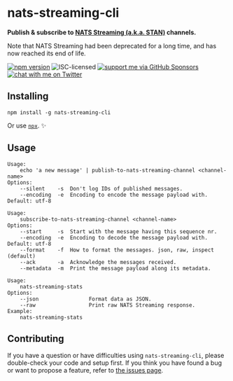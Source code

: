 # nats-streaming-cli

**Publish & subscribe to [NATS Streaming (a.k.a. STAN)](https://web.archive.org/web/20230601075022/https://docs.nats.io/legacy/stan/intro) channels.**

Note that NATS Streaming had been deprecated for a long time, and has now reached its end of life.

[![npm version](https://img.shields.io/npm/v/nats-streaming-cli.svg)](https://www.npmjs.com/package/nats-streaming-cli)
![ISC-licensed](https://img.shields.io/github/license/derhuerst/nats-streaming-cli.svg)
[![support me via GitHub Sponsors](https://img.shields.io/badge/support%20me-donate-fa7664.svg)](https://github.com/sponsors/derhuerst)
[![chat with me on Twitter](https://img.shields.io/badge/chat%20with%20me-on%20Twitter-1da1f2.svg)](https://twitter.com/derhuerst)


## Installing

```shell
npm install -g nats-streaming-cli
```

Or use [`npx`](https://npmjs.com/package/npx). ✨


## Usage

```
Usage:
    echo 'a new message' | publish-to-nats-streaming-channel <channel-name>
Options:
	--silent    -s  Don't log IDs of published messages.
	--encoding  -e  Encoding to encode the message payload with. Default: utf-8
```

```
Usage:
    subscribe-to-nats-streaming-channel <channel-name>
Options:
	--start     -s  Start with the message having this sequence nr.
	--encoding  -e  Encoding to decode the message payload with. Default: utf-8
	--format    -f  How to format the messages. json, raw, inspect (default)
	--ack       -a  Acknowledge the messages received.
	--metadata  -m  Print the message payload along its metadata.
```

```
Usage:
    nats-streaming-stats
Options:
	--json                Format data as JSON.
	--raw                 Print raw NATS Streaming response.
Example:
    nats-streaming-stats
```


## Contributing

If you have a question or have difficulties using `nats-streaming-cli`, please double-check your code and setup first. If you think you have found a bug or want to propose a feature, refer to [the issues page](https://github.com/derhuerst/nats-streaming-cli/issues).
